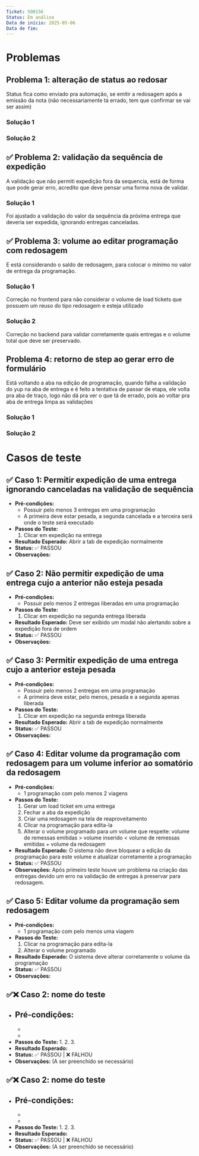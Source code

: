 ```yaml
---
Ticket: 500156
Status: Em análise
Data de início: 2025-05-06
Data de fim:
---
```

# Problemas
## Problema 1: alteração de status ao redosar

Status fica como enviado pra automação, se emitir a redosagem após a emissão da nota (não necessariamente tá errado, tem que confirmar se vai ser assim) 

### Solução 1



### Solução 2


## ✅ Problema 2: validação da sequência de expedição

A validação que não permiti expedição fora da sequencia, está de forma que pode gerar erro, acredito que deve pensar uma forma nova de validar. 

### Solução 1
Foi ajustado a validação do valor da sequência da próxima entrega que deveria ser expedida, ignorando entregas canceladas.

## ✅ Problema 3: volume ao editar programação com redosagem

E está considerando o saldo de redosagem, para colocar o mínimo no valor de entrega da programação.

### Solução 1
Correção no frontend para não considerar o volume de load tickets que possuem um reuso do tipo redosagem e esteja utilizado
### Solução 2
Correção no backend para validar corretamente quais entregas e o volume total que deve ser preservado.

## Problema 4: retorno de step ao gerar erro de formulário

Está voltando a aba na edição de programação, quando falha a validação do yup na aba de entrega e é feito a tentativa de passar de etapa, ele volta pra aba de traço, logo não dá pra ver o que tá de errado, pois ao voltar pra aba de entrega limpa as validações  

### Solução 1



### Solução 2


# Casos de teste

## ✅ Caso 1: Permitir expedição de uma entrega ignorando canceladas na validação de sequência

- **Pré-condições:**
    - Possuir pelo menos 3 entregas em uma programação
    - A primeira deve estar pesada, a segunda cancelada e a terceira será onde o teste será executado
- **Passos do Teste:**
    1. Clicar em expedição na entrega
- **Resultado Esperado:** Abrir a tab de expedição normalmente
- **Status:** ✅ PASSOU
- **Observações:** 

## ✅ Caso 2: Não permitir expedição de uma entrega cujo a anterior não esteja pesada

- **Pré-condições:**
    - Possuir pelo menos 2 entregas liberadas em uma programação
- **Passos do Teste:**
    1. Clicar em expedição na segunda entrega liberada
- **Resultado Esperado:** Deve ser exibido um modal não alertando sobre a expedição fora de ordem
- **Status:** ✅ PASSOU
- **Observações:** 

## ✅ Caso 3: Permitir expedição de uma entrega cujo a anterior esteja pesada

- **Pré-condições:**
    - Possuir pelo menos 2 entregas em uma programação
    - A primeira deve estar, pelo menos, pesada e a segunda apenas liberada
- **Passos do Teste:**
    1. Clicar em expedição na segunda entrega liberada
- **Resultado Esperado:** Abrir a tab de expedição normalmente
- **Status:** ✅ PASSOU
- **Observações:**

## ✅ Caso 4: Editar volume da programação com redosagem para um volume inferior ao somatório da redosagem

- **Pré-condições:**
    - 1 programação com pelo menos 2 viagens
- **Passos do Teste:**
    1. Gerar um load ticket em uma entrega
    2. Fechar a aba da expedição
    3. Criar uma redosagem na tela de reaproveitamento
    4. Clicar na programação para edita-la
    5. Alterar o volume programado para um volume que respeite: volume de remessas emitidas > volume inserido < volume de remessas emitidas + volume da redosagem
- **Resultado Esperado:** O sistema não deve bloquear a edição da programação para este volume e atualizar corretamente a programação
- **Status:** ✅ PASSOU
- **Observações:** Após primeiro teste houve um problema na criação das entregas devido um erro na validação de entregas à preservar para redosagem.

## ✅ Caso 5: Editar volume da programação sem redosagem

- **Pré-condições:**
    - 1 programação com pelo menos uma viagem
- **Passos do Teste:**
    1. Clicar na programação para edita-la
    2. Alterar o volume programado
- **Resultado Esperado:** O sistema deve alterar corretamente o volume da programação
- **Status:** ✅ PASSOU
- **Observações:** 

## ✅❌ Caso 2: nome do teste

- **Pré-condições:**
    - 
    - 
    - 
- **Passos do Teste:**
    1. 
    2. 
    3. 
- **Resultado Esperado:** 
- **Status:** ✅ PASSOU | ❌ FALHOU
- **Observações:** (A ser preenchido se necessário)

## ✅❌ Caso 2: nome do teste

- **Pré-condições:**
    - 
    - 
    - 
- **Passos do Teste:**
    1. 
    2. 
    3. 
- **Resultado Esperado:** 
- **Status:** ✅ PASSOU | ❌ FALHOU
- **Observações:** (A ser preenchido se necessário)